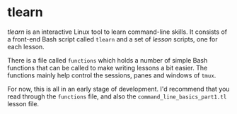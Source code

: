 # tlearn

*tlearn* is an interactive Linux tool to learn command-line skills. It
consists of a front-end Bash script called `tlearn` and a set of
*lesson* scripts, one for each lesson.

There is a file called `functions` which holds a number of simple Bash
functions that can be called to make writing lessons a bit easier. The
functions mainly help control the sessions, panes and windows of `tmux`.

For now, this is all in an early stage of development. I'd recommend
that you read through the `functions` file, and also the 
`command_line_basics_part1.tl` lesson file.
